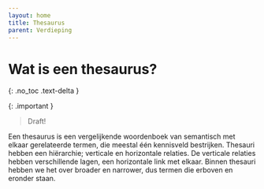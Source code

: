 ```yaml
---
layout: home
title: Thesaurus
parent: Verdieping
---
```


# Wat is een thesaurus?
{: .no_toc .text-delta }


{: .important }
> Draft!

Een thesaurus is een vergelijkende woordenboek van semantisch met elkaar
gerelateerde termen, die meestal één kennisveld bestrijken. Thesauri hebben een
hiërarchie; verticale en horizontale relaties. De verticale relaties hebben verschillende lagen,
een horizontale link met elkaar.
Binnen thesauri hebben we het over broader en narrower, dus termen die erboven en
eronder staan.